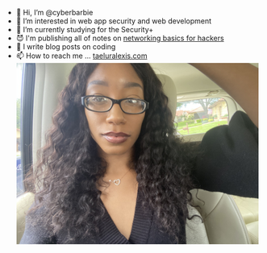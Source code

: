 - 👋 Hi, I’m @cyberbarbie
- 👀 I’m interested in web app security and web development
- 🌱 I’m currently studying for the Security+
- 😈 I'm publishing all of notes on [networking basics for hackers](https://github.com/cyberbarbie/Networking-Fundamentals-For-Hackers)
- 💞️ I write blog posts on coding 
- 📫 How to reach me ...
[taeluralexis.com](https://www.taeluralexis.com)
![Picture of cyber barbie](imgs/IMG_8658_2.jpg)
<!---
cyberbarbie/cyberbarbie is a ✨ special ✨ repository because its `README.md` (this file) appears on your GitHub profile.
You can click the Preview link to take a look at your changes.
--->
